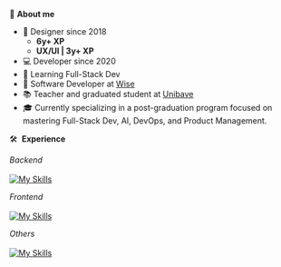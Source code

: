 🚀 __About me__
- 🎨 Designer since 2018
  - __6y+ XP__
  - __UX/UI | 3y+ XP__
- 💻 Developer since 2020
- 🌱 Learning Full-Stack Dev
- 💼 Software Developer at <a href="https://www.wises.com.br/" target="_blank">Wise</a>
- 📚 Teacher and graduated student at <a href="https://unibave.net/" target="_blank">Unibave</a>
- 🎓 Currently specializing in a post-graduation program focused on mastering Full-Stack Dev, AI, DevOps, and Product Management.

🛠 &nbsp;__Experience__
<div>
  
  <em>Backend</em><br><br>
  [![My Skills](https://skillicons.dev/icons?i=docker,postgres,java,spring,rabbitmq,nodejs)](https://skillicons.dev)
  
  <em>Frontend</em><br><br>
  [![My Skills](https://skillicons.dev/icons?i=tailwind,sass,css,html,javascript,typescript,react,figma)](https://skillicons.dev)
  
  <em>Others</em><br><br>
  [![My Skills](https://skillicons.dev/icons?i=aws,git)](https://skillicons.dev)
  <br><br>
</div>
